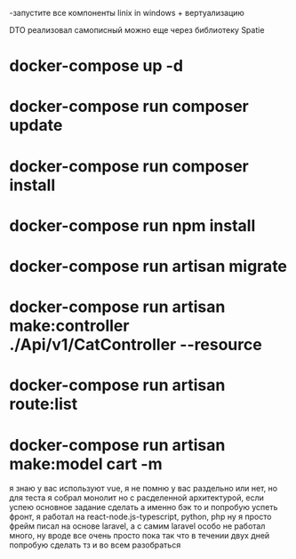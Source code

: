 -запустите все компоненты linix in windows + вертуализацию


DTO реализовал самописный можно еще через библиотеку Spatie

# docker-compose up -d
# docker-compose run composer update
# docker-compose run composer install
# docker-compose run npm install
# docker-compose run artisan migrate


# docker-compose run artisan make:controller ./Api/v1/CatController --resource
# docker-compose run artisan route:list
# docker-compose run  artisan make:model cart  -m


я знаю у вас используют vue, я не помню у вас раздельно  или нет, но для теста
я собрал монолит но с расделенной архитектурой, если успею основное задание сделать а именно бэк
то и попробую успеть фронт, я работал на react-node.js-typescript, python, php ну я просто фрейм писал на основе laravel, а с самим laravel особо не работал много, ну вроде все очень просто пока
так что в течении двух дней попробую сделать тз и во всем разобраться








